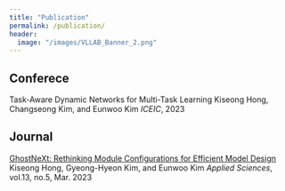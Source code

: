 ```yaml
---
title: "Publication"
permalink: /publication/
header:
  image: "/images/VLLAB_Banner_2.png"
---
```


## Conferece
Task-Aware Dynamic Networks for Multi-Task Learning
Kiseong Hong, Changseong Kim, and Eunwoo Kim
*ICEIC*, 2023


## Journal
[GhostNeXt: Rethinking Module Configurations for Efficient Model Design](https://www.mdpi.com/2076-3417/13/5/3301)
Kiseong Hong, Gyeong-Hyeon Kim, and Eunwoo Kim
*Applied Sciences*, vol.13, no.5, Mar. 2023


